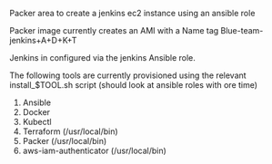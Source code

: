 Packer area to create a jenkins ec2 instance using an ansible role

Packer image currently creates an AMI with a Name tag Blue-team-jenkins+A+D+K+T

Jenkins in configured via the jenkins Ansible role.

The following tools are currently provisioned using the relevant install_$TOOL.sh script (should look at ansible roles with ore time)

1. Ansible
2. Docker
3. Kubectl
4. Terraform (/usr/local/bin)
5. Packer (/usr/local/bin)
6. aws-iam-authenticator (/usr/local/bin)
